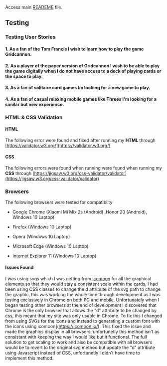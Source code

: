 
Access main [READEME](https://github.com/Kieran-Murray-Code/CI-MS2-Gridcannon/blob/master/README.md) file.

## Testing

  

  

### Testing User Stories

  

  

#### 1. As a fan of the Tom Francis I wish to learn how to play the game Gridcannon.

  

#### 2. As a player of the paper version of Gridcannon I wish to be able to play the game digitally when I do not have access to a deck of playing cards or the space to play.

  

#### 3. As a fan of solitaire card games Im looking for a new game to play.

  

#### 4. As a fan of casual relaxing mobile games like Threes I'm looking for a similar but new experience.

  

  

### HTML & CSS Validation

  

  

#### HTML

  

  

The following error were found and fixed after running my **HTML** through [https://validator.w3.org/](https://validator.w3.org/)

  

  

#### CSS

  

  

The following errors were found when running were found when running my **CSS** through [https://jigsaw.w3.org/css-validator/validator](https://jigsaw.w3.org/css-validator/validator)

  

  

### Browsers

  

  

The following browsers were tested for compatiblity

  

- Google Chrome (Xiaomi Mi Mix 2s (Android) ,Honor 20 (Android), Windows 10 Laptop)

  

- Firefox (Windows 10 Laptop)

  

- Opera (Windows 10 Laptop)

  

- Microsoft Edge (Windows 10 Laptop)

  

- Internet Explorer 11 (Windows 10 Laptop)

  

  

#### Issues Found

  

I was using svgs which I was getting from [icomoon](https://icomoon.io/) for all the graphical elements so that they would stay a consistent scale within the cards, I had been using CSS classes to change the d attribute of the svg path to change the graphic, this was working the whole time through development as I was testing exclusively in Chrome on both PC and mobile. Unfortunately when I began testing other browsers at the end of development I discovered that Chrome is the only browser that allows the "d" attribute to be changed by css, this meant that my site was only usable in Chrome. To fix this I changed from using SVGs for the icons and instead to generating a custom font with the icons using icomoon](https://icomoon.io/). This fixed the issue and made the graphics display in all browsers, unfortunetly this method isn't as consistant with keeping the way I would like but it functional. The full solution to get scaling to work and also be compatible with all browsers would be to revert to the original svg method but update the "d" attribute using Javascript instead of CSS, unfortunetly I didn't have time to implement this method.